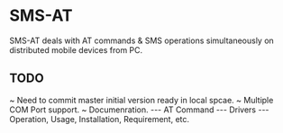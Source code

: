 SMS-AT
======

SMS-AT deals with AT commands &amp; SMS operations simultaneously on distributed mobile devices from PC.


TODO
-----

~ Need to commit master initial version ready in local spcae.
~ Multiple COM Port support.
~ Documenration.
--- AT Command 
--- Drivers
--- Operation, Usage, Installation, Requirement, etc.